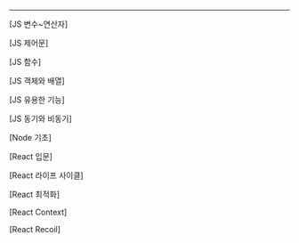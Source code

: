 
---

[JS 변수~연산자]

[JS 제어문]

[JS 함수]

[JS 객체와 배열]

[JS 유용한 기능]

[JS 동기와 비동기]

[Node 기초]

[React 입문]

[React 라이프 사이클]

[React 최적화]

[React Context]

[React Recoil]
